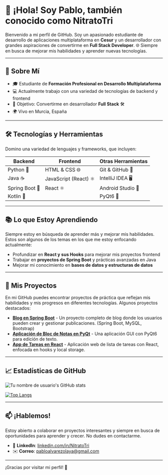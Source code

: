 # 👋 ¡Hola! Soy Pablo, también conocido como NitratoTri

Bienvenido a mi perfil de GitHub. Soy un apasionado estudiante de desarrollo de aplicaciones multiplataforma en **Cesur** y un desarrollador con grandes aspiraciones de convertirme en **Full Stack Developer**. 🌐 Siempre en busca de mejorar mis habilidades y aprender nuevas tecnologías.

---

## 🚀 Sobre Mí

- 🎓 Estudiante de **Formación Profesional en Desarrollo Multiplataforma**
- 💻 Actualmente trabajo con una variedad de tecnologías de backend y frontend
- 🎯 Objetivo: Convertirme en desarrollador **Full Stack** 🛠
- 🌍 Vivo en Murcia, España

---

## 🛠️ Tecnologías y Herramientas

Domino una variedad de lenguajes y frameworks, que incluyen:

| Backend        | Frontend          | Otras Herramientas |
|----------------|-------------------|---------------------|
| Python 🐍      | HTML & CSS 🌐     | Git & GitHub 🐙   |
| Java ☕        | JavaScript (React) ⚛️ | IntelliJ IDEA 🖥️ |
| Spring Boot 🌱 | React ⚛️         | Android Studio 📱 |
| Kotlin 📱      |                   | PyQt6 🎨          |

---

## 📚 Lo que Estoy Aprendiendo

Siempre estoy en búsqueda de aprender más y mejorar mis habilidades. Estos son algunos de los temas en los que me estoy enfocando actualmente:

- Profundizar en **React y sus Hooks** para mejorar mis proyectos frontend
- Trabajar en **proyectos de Spring Boot** y prácticas avanzadas en Java
- Mejorar mi conocimiento en **bases de datos y estructuras de datos**

---

## 📝 Mis Proyectos

En mi GitHub puedes encontrar proyectos de práctica que reflejan mis habilidades y mis progresos en diferentes tecnologías. Algunos proyectos destacados:

- **[Blog en Spring Boot](#)** - Un proyecto completo de blog donde los usuarios pueden crear y gestionar publicaciones. (Spring Boot, MySQL, Bootstrap)
- **[Aplicación de Bloc de Notas en PyQt](#)** - Una aplicación GUI con PyQt6 para edición de texto.
- **[App de Tareas en React](#)** - Aplicación web de lista de tareas con React, enfocada en hooks y local storage.

---

## 📈 Estadísticas de GitHub

![Tu nombre de usuario's GitHub stats](https://github-readme-stats.vercel.app/api?username=NitratoTri&show_icons=true&theme=radical)

[![Top Langs](https://github-readme-stats.vercel.app/api/top-langs/?username=NitratoTri&layout=compact&theme=radical)](https://github.com/anuraghazra/github-readme-stats)

---

## 📫 ¡Hablemos!

Estoy abierto a colaborar en proyectos interesantes y siempre en busca de oportunidades para aprender y crecer. No dudes en contactarme.

- 💼 **LinkedIn**: [linkedin.com/in/NitratoTri](#)
- ✉️ **Correo**: [pabloalvarezolaya@gmail.com](mailto:tuemail@ejemplo.com)

---

¡Gracias por visitar mi perfil! 👋
